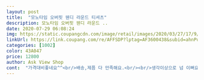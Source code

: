 ```yaml
---
layout: post 
title:  "모노타임 오버핏 웬디 라운드 티셔츠" 
description: 모노타임 오버핏 웬디 라운드 ..
date: 2020-07-29 06:08:24 
img: https://static.coupangcdn.com/image/retail/images/2020/03/27/17/9/c6c01600-4665-4c7a-8cc4-cf571874e0ef.jpg 
linkUrl: https://link.coupang.com/re/AFFSDP?lptag=AF3600438&subid=ahnPublicAsk&pageKey=1419432212&itemId=2457183205&vendorItemId=70489324423&traceid=V0-113-8c0c3f7019edb27b 
categories: [1002] 
color: 43A047 
price: 12800 
author: Ask View Shop 
cont:  "가격대비좋네요^^<br/>배송,제픔 다 만족해요.<br/><br/>생각이상으로 넘 이뻐요!<br/>오버핏 이라.<br/> 엉덩이 가리기 딱이에요 맘에 들어요<br/>톡톡한 면재질이구요.<br/> 박스티셧 입니다.<br/><br/>" 
---
```

